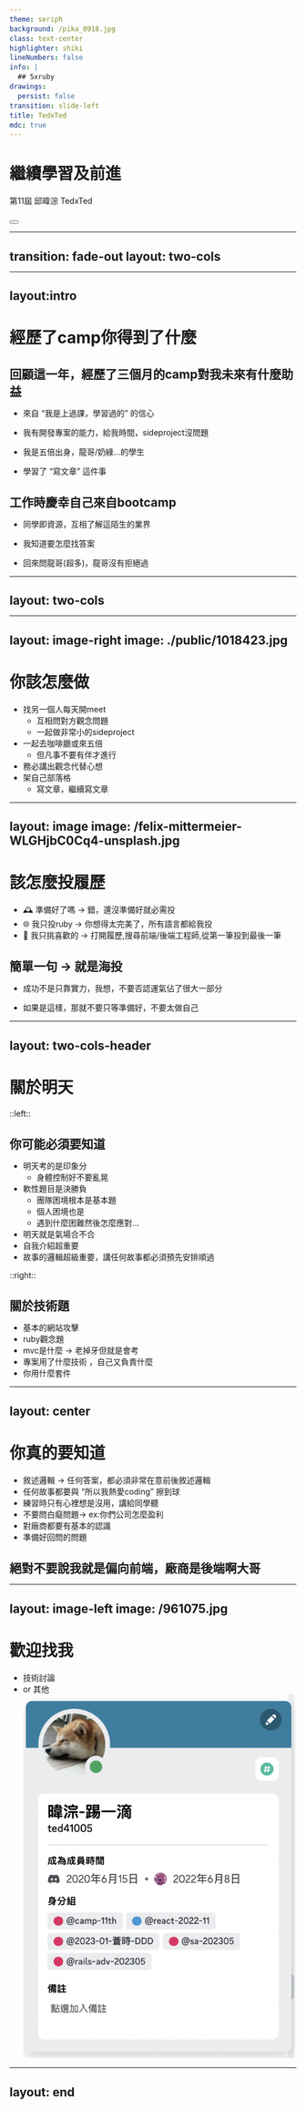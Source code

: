 ```yaml
---
theme: seriph
background: /pika_0918.jpg
class: text-center
highlighter: shiki
lineNumbers: false
info: |
  ## 5xruby
drawings:
  persist: false
transition: slide-left
title: TedxTed
mdc: true
---
```


# 繼續學習及前進

第11屆
邱暐淙 TedxTed


<div class="abs-br m-6 flex gap-2">
  <button @click="$slidev.nav.openInEditor()" title="Open in Editor" class="text-xl slidev-icon-btn opacity-50 !border-none !hover:text-white">
    <carbon:edit />
  </button>
  <a href="https://github.com/slidevjs/slidev" target="_blank" alt="GitHub"
    class="text-xl slidev-icon-btn opacity-50 !border-none !hover:text-white">
    <carbon-logo-github />
  </a>
</div>

---
transition: fade-out
layout: two-cols
---
<template v-slot:default>

# 簡單自介

<v-clicks>

## 轉職前經歷 
- 會計系
- 一名爆肝審計查帳員
- 對程式有熱情但沒有架構的學著 / 可以自稱excel界小天才ＸＤ
## 轉職後
- 進入恩沛科技即將任滿一年
- 默默會分享兩次
- 熱衷於參與社群活動

## 然後...
- 依然每天學習著

</v-clicks>

</template>
<template v-slot:right>

  <div class="centered-image-container">
    <img src="public/961075.jpg" alt="PIKA" class="enlarged-image">
  </div>

</template>


---
layout:intro
---

# 經歷了camp你得到了什麼



<v-clicks>

## 回顧這一年，經歷了三個月的camp對我未來有什麼助益

  <ul class="spaced-list">
    <li>來自 “我是上過課，學習過的” 的信心</li>
    <li>我有開發專案的能力，給我時間，sideproject沒問題</li>
    <li>我是五倍出身，龍哥/奶綠...的學生</li>
    <li>學習了 “寫文章” 這件事</li>
  </ul>

## 工作時慶幸自己來自bootcamp
 
  <ul class="spaced-list">
    <li>同學即資源，互相了解這陌生的業界</li>
    <li>我知道要怎麼找答案</li>
    <li>回來問龍哥(超多)，龍哥沒有拒絕過</li>
  </ul>


</v-clicks>

<style>
h2{
  margin-bottom: 5px;
}
.spaced-list {
  margin-top: 1em;
}
.spaced-list li {
  margin-top: 1em;  /* 調整這個值以獲得您希望的間距 */
}
</style>

---
layout: two-cols
---

<template v-slot:default>

# 但你可能還有很多不足

這題`this`你看出來了嗎
```js {all|1|2-8|9-10|all}
var name = '小明';
var obj = {
    x: () => {
        name = '小王';
        console.log(this.name);
    },
    y: '2',
}

obj.x(); 
// 會印出什麼
```

- ruby lamda & proc 有什麼差別
  - 為什麼 model scope 要用 lamda
- 測試怎麼寫

</template>
<template v-slot:right>

# 並且還有好多坑

- js 
  - this
  - react/vue
  - 原型鏈
  - 淺層複製/深層複製
  - IFEE
  - 非同步
- ruby
  - 物件導向
  - 模組/類別/實體
  - self
  - 混入（Mixins）
  - block、Procs和Lambdas

</template>


---
layout: image-right
image: ./public/1018423.jpg
---

# 你該怎麼做

- 找另一個人每天開meet
  - 互相問對方觀念問題
  - 一起做非常小的sideproject
- 一起去咖啡廳或來五倍
  - 但凡事不要有伴才進行
- 務必講出觀念代替心想
- 架自己部落格
  - 寫文章，繼續寫文章

<style>
.footnotes-sep {
  @apply mt-20 opacity-10;
}
.footnotes {
  @apply text-sm opacity-75;
}
.footnote-backref {
  display: none;
}
</style>


---
layout: image
image: /felix-mittermeier-WLGHjbC0Cq4-unsplash.jpg
---
# 該怎麼投履歷

- 🕰️ 準備好了嗎 -> 錯，還沒準備好就必需投
- 🌐 我只投ruby -> 你想得太完美了，所有語言都給我投
- 🚀 我只挑喜歡的 -> 打開履歷,搜尋前端/後端工程師,從第一筆投到最後一筆

## 簡單一句 -> 就是海投

 - 成功不是只靠實力，我想，不要否認運氣佔了很大一部分

 - 如果是這樣，那就不要只等準備好，不要太做自己

---
layout: two-cols-header
---

# 關於明天
::left::
## 你可能必須要知道
- 明天考的是印象分
  - 身體控制好不要亂晃
- 軟性題目是決勝負
  - 團隊困境根本是基本題
  - 個人困境也是
  - 遇到什麼困難然後怎麼應對...
- 明天就是氣場合不合
- 自我介紹超重要
- 故事的邏輯超級重要，講任何故事都必須預先安排順過

::right::
## 關於技術題
- 基本的網站攻擊
- ruby觀念題
- mvc是什麼 -> 老掉牙但就是會考
- 專案用了什麼技術 ，自己又負責什麼
- 你用什麼套件


---
layout: center
---

# 你真的要知道
- 敘述邏輯 -> 任何答案，都必須非常在意前後敘述邏輯
- 任何故事都要與 “所以我熱愛coding” 擦到球
- 練習時只有心裡想是沒用，講給同學聽
- 不要問白癡問題-> ex:你們公司怎麼盈利
- 對廠商都要有基本的認識
- 準備好回問的問題

## 絕對不要說我就是偏向前端，廠商是後端啊大哥

---
layout: image-left
image: /961075.jpg
---
# 歡迎找我
- 技術討論
- or 其他
![Discord](public/discord.png)
---
layout: end
---

